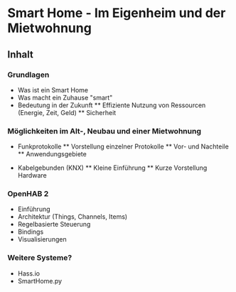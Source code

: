 # Smart Home - Im Eigenheim und der Mietwohnung


## Inhalt

### Grundlagen
* Was ist ein Smart Home
* Was macht ein Zuhause "smart"
* Bedeutung in der Zukunft
** Effiziente Nutzung von Ressourcen (Energie, Zeit, Geld)
** Sicherheit


### Möglichkeiten im Alt-, Neubau und einer Mietwohnung
* Funkprotokolle
** Vorstellung einzelner Protokolle
** Vor- und Nachteile
** Anwendungsgebiete

* Kabelgebunden (KNX)
** Kleine Einführung
** Kurze Vorstellung Hardware


### OpenHAB 2
* Einführung
* Architektur (Things, Channels, Items)
* Regelbasierte Steuerung
* Bindings
* Visualisierungen


### Weitere Systeme?
* Hass.io
* SmartHome.py